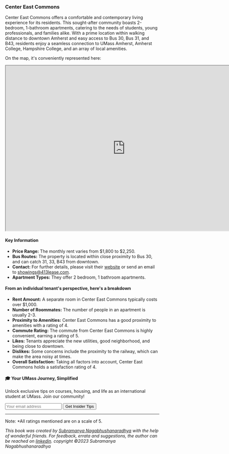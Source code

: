 ### Center East Commons
Center East Commons offers a comfortable and contemporary living experience for its residents. This sought-after community boasts 2-bedroom, 1-bathroom apartments, catering to the needs of students, young professionals, and families alike. With a prime location within walking distance to downtown Amherst and easy access to Bus 30, Bus 31, and B43, residents enjoy a seamless connection to UMass Amherst, Amherst College, Hampshire College, and an array of local amenities.

On the map, it's conveniently represented here:
<div class="responsive-container">
    <iframe src="https://www.google.com/maps/d/embed?mid=1aePsQOowOWH1rPzIUEzNIPQKurd3jjs&ehbc=2E312F" width="780" height="540"></iframe>
</div>

#### Key Information
- **Price Range:** The monthly rent varies from $1,800 to $2,250.
- **Bus Routes:** The property is located within close proximity to Bus 30, and can catch 31, 33, B43 from downtown.
- **Contact:** For further details, please visit their [website](https://www.centereastcommons.com/) or send an email to [showings@413lease.com](mailto:showings@413lease.com).
- **Apartment Types:** They offer 2 bedroom, 1 bathroom apartments.

#### From an individual tenant's perspective, here's a breakdown
- **Rent Amount:** A separate room in Center East Commons typically costs over $1,000.
- **Number of Roommates:** The number of people in an apartment is usually 2-3.
- **Proximity to Amenities:** Center East Commons has a good proximity to amenities with a rating of 4.
- **Commute Rating:** The commute from Center East Commons is highly convenient, earning a rating of 5.
- **Likes:** Tenants appreciate the new utilities, good neighborhood, and being close to downtown.
- **Dislikes:** Some concerns include the proximity to the railway, which can make the area noisy at times.
- **Overall Satisfaction:** Taking all factors into account, Center East Commons holds a satisfaction rating of 4.

<div class="new-newsletter">
    <h4>🎓 Your UMass Journey, Simplified</h4>
    <p>Unlock exclusive tips on courses, housing, and life as an international student at UMass. Join our community!</p>
    <form class="newsletter-form">
        <input type="email" name="email" placeholder="Your email address" required>
        <button type="submit" class="newsletter-btn">Get Insider Tips</button>
    </form>
</div>

<script src="../assets/newsletter.js" defer></script>

---
Note: 
*All ratings mentioned are on a scale of 5.

*This book was created by [Subramanya Nagabhushanaradhya](https://subramanya.ai) with the help of wonderful friends. For feedback, errata and suggestions, the author can be reached on [linkedin](https://www.linkedin.com/in/nsubramanya). copyright ©2023 Subramanya Nagabhushanaradhya*